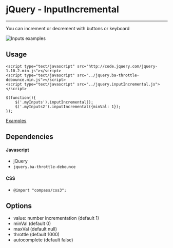 # jQuery - InputIncremental

***

You can increment or decrement with buttons or keyboard

![Inputs examples](site/examples.png "Examples")

## Usage
```
<script type="text/javascript" src="http://code.jquery.com/jquery-1.10.2.min.js"></script>
<script type="text/javascript" src="../jquery.ba-throttle-debounce.min.js"></script>
<script type="text/javascript" src="../jquery.inputIncremental.js"></script>
```
```
$(function(){
    $('.myInputs').inputIncremental();
    $('.myInputs2').inputIncremental({minVal: 1});
});
```
[Examples](site/index.html)

## Dependencies

#### Javascript

- jQuery
- `jquery.ba-throttle-debounce`

#### CSS

- `@import "compass/css3";`

## Options

- value: number incrementation (default 1)
- minVal (default 0)
- maxVal (default null)
- throttle (default 1000)
- autocomplete (default false)
